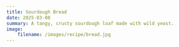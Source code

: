 ```yaml
---
title: Sourdough Bread
date: 2025-03-08
summary: A tangy, crusty sourdough loaf made with wild yeast.
image: 
    filename: /images/recipe/bread.jpg
---
```

